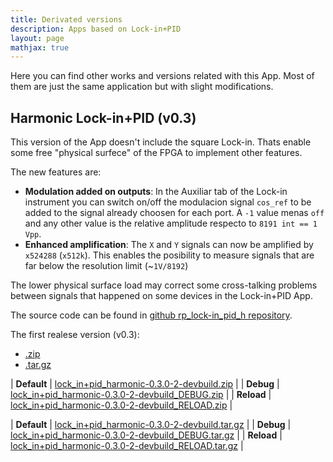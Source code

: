 ```yaml
---
title: Derivated versions
description: Apps based on Lock-in+PID
layout: page
mathjax: true
---
```


Here you can find other works and versions related with this App. Most of them are
just the same application but with slight modifications.


## Harmonic Lock-in+PID (v0.3)

This version of the App doesn't include the square Lock-in. Thats enable some free
"physical surfece" of the FPGA to implement other features.

The new features are:
  - **Modulation added on outputs**: In the Auxiliar tab of the Lock-in instrument
    you can switch on/off the modulacion signal `cos_ref` to be added to the signal
    already choosen for each port. A `-1` value menas `off` and any other value is the
    relative amplitude respecto to `8191 int == 1 Vpp`.
  - **Enhanced amplification**: The `X` and `Y` signals can now be amplified by `x524288` (`x512k`).
    This enables the posibility to measure signals that are far below the resolution limit (~`1V/8192`)

The lower physical surface load may correct some cross-talking problems between signals that happened on some devices
in the Lock-in+PID App.


The source code can be found in  [github rp_lock-in_pid_h repository](https://github.com/marceluda/rp_lock-in_pid_h/releases/tag/v0.3).

The first realese version (v0.3):

<ul class="nav nav-tabs">
  <li class="active"><a data-toggle="tab" href="#zip"  > .zip    </a></li>
  <li>               <a data-toggle="tab" href="#targz"> .tar.gz </a></li>
</ul>

<div class="tab-content">
<div id="zip" class="tab-pane fade in active" markdown="1">

|  **Default**  |  [lock_in+pid_harmonic-0.3.0-2-devbuild.zip](lock_in+pid_harmonic-0.3.0-2-devbuild.zip)               |
|  **Debug**    |  [lock_in+pid_harmonic-0.3.0-2-devbuild_DEBUG.zip](lock_in+pid_harmonic-0.3.0-2-devbuild_DEBUG.zip)   |
|  **Reload**   |  [lock_in+pid_harmonic-0.3.0-2-devbuild_RELOAD.zip](lock_in+pid_harmonic-0.3.0-2-devbuild_RELOAD.zip) |

</div>
<div id="targz" class="tab-pane fade" markdown="1">

|  **Default**  |  [lock_in+pid_harmonic-0.3.0-2-devbuild.tar.gz](lock_in+pid_harmonic-0.3.0-2-devbuild.tar.gz)               |
|  **Debug**    |  [lock_in+pid_harmonic-0.3.0-2-devbuild_DEBUG.tar.gz](lock_in+pid_harmonic-0.3.0-2-devbuild_DEBUG.tar.gz)   |
|  **Reload**   |  [lock_in+pid_harmonic-0.3.0-2-devbuild_RELOAD.tar.gz](lock_in+pid_harmonic-0.3.0-2-devbuild_RELOAD.tar.gz) |

</div>
</div>
